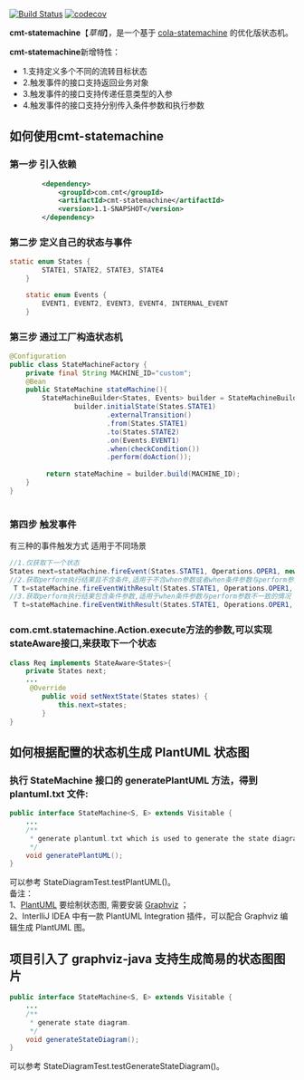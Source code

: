 [![Build Status](https://travis-ci.com/dsc-cmt/cmt-statemachine.svg?branch=master)](https://travis-ci.com/github/dsc-cmt/cmt-statemachine)
[![codecov](https://codecov.io/gh/dsc-cmt/cmt-statemachine/branch/master/graph/badge.svg)](https://codecov.io/gh/dsc-cmt/cmt-statemachine)

**cmt-statemachine**【_草帽_】，是一个基于 [cola-statemachine](https://github.com/alibaba/COLA/tree/master/cola-statemachine) 的优化版状态机。

**cmt-statemachine**新增特性：

+ 1.支持定义多个不同的流转目标状态
+ 2.触发事件的接口支持返回业务对象
+ 3.触发事件的接口支持传递任意类型的入参
+ 4.触发事件的接口支持分别传入条件参数和执行参数

## 如何使用cmt-statemachine
### 第一步 引入依赖
```xml
        <dependency>
            <groupId>com.cmt</groupId>
            <artifactId>cmt-statemachine</artifactId>
            <version>1.1-SNAPSHOT</version>
        </dependency>
```
### 第二步 定义自己的状态与事件
```java
static enum States {
        STATE1, STATE2, STATE3, STATE4
    }

    static enum Events {
        EVENT1, EVENT2, EVENT3, EVENT4, INTERNAL_EVENT
    }
```
### 第三步 通过工厂构造状态机
```java
@Configuration
public class StateMachineFactory {
    private final String MACHINE_ID="custom";
    @Bean
    public StateMachine stateMachine(){
        StateMachineBuilder<States, Events> builder = StateMachineBuilderFactory.create();
                builder.initialState(States.STATE1)
                        .externalTransition()
                        .from(States.STATE1)
                        .to(States.STATE2)
                        .on(Events.EVENT1)
                        .when(checkCondition())
                        .perform(doAction());
        
         return stateMachine = builder.build(MACHINE_ID);
    }
}
        
```
### 第四步 触发事件
有三种的事件触发方式 适用于不同场景
```java
//1.仅获取下一个状态
States next=stateMachine.fireEvent(States.STATE1, Operations.OPER1, new Req());
//2.获取perform执行结果且不含条件,适用于不含when参数或者when条件参数与perform参数相同的情况
 T t=stateMachine.fireEventWithResult(States.STATE1, Operations.OPER1, new Req());
//3.获取perform执行结果包含条件参数,适用于when条件参数与perform参数不一致的情况
 T t=stateMachine.fireEventWithResult(States.STATE1, Operations.OPER1, new Cond(), new Req());
```
### com.cmt.statemachine.Action.execute方法的参数,可以实现stateAware接口,来获取下一个状态
```java
class Req implements StateAware<States>{
    private States next;
    ...
     @Override
        public void setNextState(States states) {
            this.next=states;
        }
}
```
## 如何根据配置的状态机生成 PlantUML 状态图
### 执行 StateMachine 接口的 generatePlantUML 方法，得到 plantuml.txt 文件:
```java
public interface StateMachine<S, E> extends Visitable {
    ...
    /**
     * generate plantuml.txt which is used to generate the state diagram.
     */
    void generatePlantUML();
}
```
可以参考 StateDiagramTest.testPlantUML()。   
备注：  
1、[PlantUML](https://plantuml.com/zh/starting) 要绘制状态图, 需要安装 [Graphviz](https://www.graphviz.org/download/) ；   
2、InterlliJ IDEA 中有一款 PlantUML Integration 插件，可以配合 Graphviz 编辑生成 PlantUML 图。

## 项目引入了 graphviz-java 支持生成简易的状态图图片
```java
public interface StateMachine<S, E> extends Visitable {
    ...
    /**
     * generate state diagram.
     */
    void generateStateDiagram();
}
```
可以参考 StateDiagramTest.testGenerateStateDiagram()。

